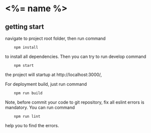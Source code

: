 
# <%= name %>

## getting start

navigate to project root folder, then run command

```code
    npm install
```

to install all dependencies. Then you can try to run develop command

```code
    npm start
```

the project will startup at http://localhost:3000/, 

For deployment build, just run command

```code
    npm run build
```

Note, before commit your code to git repository, fix all eslint errors is mandatory. You can run command

```code
    npm run lint
```

help you to find the errors.
